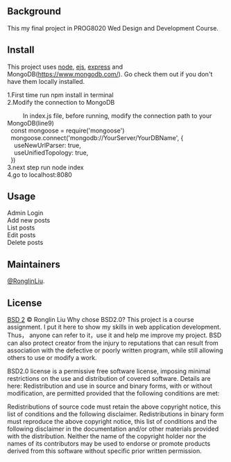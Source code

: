 ## Background

This my final project in PROG8020 Wed Design and Development Course.  

## Install

This project uses [node](http://nodejs.org), [ejs](https://ejs.co), [express](https://expressjs.com) and MongoDB(https://www.mongodb.com/). Go check them out if you don't have them locally installed.

1.First time run npm install in terminal<br>
2.Modify the connection to MongoDB
<div style="text-indent:2em">
&nbsp In index.js file, before running, modify the connection path to your MongoDB(line9)<br>
&nbsp const mongoose = require('mongoose')<br>
&nbsp mongoose.connect('mongodb://YourServer/YourDBName', {<br>
&nbsp &nbsp useNewUrlParser: true,<br>
&nbsp &nbsp useUnifiedTopology: true,<br>
&nbsp })</div>
3.next step run node index<br>
4.go to localhost:8080<br>

## Usage

Admin Login<br>
Add new posts <br>
List posts <br>
Edit posts <br>
Delete posts<br>

## Maintainers

[@RonglinLiu](https://github.com/Rolin2239).

## License

[BSD 2](LICENSE) © Ronglin Liu
Why chose BSD2.0?
This project is a course assignment. I put it here to show my skills in web application development. Thus， anyone can refer to it，use it and help me improve my project. BSD can also protect creator from the injury to reputations that can result from association with the defective or poorly written program, while still allowing others to use or modify a work.

BSD2.0 license is a permissive free software license, imposing minimal restrictions on the use and distribution of covered software.
Details are here:
Redistribution and use in source and binary forms, with or without modification, are permitted provided that the following conditions are met:

Redistributions of source code must retain the above copyright notice, this list of conditions and the following disclaimer.
Redistributions in binary form must reproduce the above copyright notice, this list of conditions and the following disclaimer in the documentation and/or other materials provided with the distribution.
Neither the name of the copyright holder nor the names of its contributors may be used to endorse or promote products derived from this software without specific prior written permission. 
